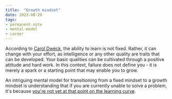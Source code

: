 ```yaml
---
title:  "Growth mindset"
date: 2023-08-28
tags: 
- permanent-note 
- mental-model
- career
---
```


According to [Carol Dweck](literature-notes/Articles/Carol%20Dweck%20A%20Summary%20of%20Growth%20and%20Fixed%20Mindsets.md), the ability to learn is not fixed. Rather, it can change with your effort, as intelligence or any other quality are traits that can be developed. Your basic qualities can be cultivated through a positive attitude and hard work. In this context, failure does not define you - it is merely a spark or a starting point that may enable you to grow.

An intriguing mental model for transitioning from a fixed mindset to a growth mindset is understanding that if you are currently unable to solve a problem, it's because [you're not yet at that point on the learning curve](The%20Power%20of%20Yet.md).